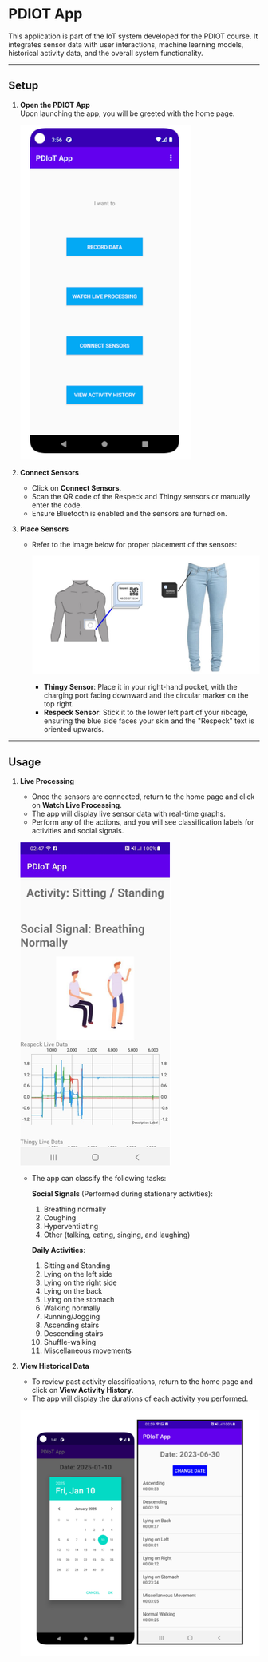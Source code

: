 # PDIOT App

This application is part of the IoT system developed for the PDIOT course. It integrates sensor data with user interactions, machine learning models, historical activity data, and the overall system functionality.

---

## Setup

1. **Open the PDIOT App**  
   Upon launching the app, you will be greeted with the home page.

   ![Home Page](images/home.png)

2. **Connect Sensors**  
   - Click on **Connect Sensors**.  
   - Scan the QR code of the Respeck and Thingy sensors or manually enter the code.  
   - Ensure Bluetooth is enabled and the sensors are turned on.  

3. **Place Sensors**  
   - Refer to the image below for proper placement of the sensors:

     ![Sensors Placement](images/sensors_placement.png)

     - **Thingy Sensor**: Place it in your right-hand pocket, with the charging port facing downward and the circular marker on the top right.  
     - **Respeck Sensor**: Stick it to the lower left part of your ribcage, ensuring the blue side faces your skin and the "Respeck" text is oriented upwards.  

---

## Usage

1. **Live Processing**  
   - Once the sensors are connected, return to the home page and click on **Watch Live Processing**.  
   - The app will display live sensor data with real-time graphs.  
   - Perform any of the actions, and you will see classification labels for activities and social signals.

   ![Live Classification Labels](images/ss.png)

   - The app can classify the following tasks:

     **Social Signals** (Performed during stationary activities):  
     1. Breathing normally  
     2. Coughing  
     3. Hyperventilating  
     4. Other (talking, eating, singing, and laughing)  

     **Daily Activities**:
     1. Sitting and Standing  
     2. Lying on the left side  
     3. Lying on the right side  
     4. Lying on the back  
     5. Lying on the stomach  
     6. Walking normally  
     7. Running/Jogging  
     8. Ascending stairs  
     9. Descending stairs  
     10. Shuffle-walking  
     11. Miscellaneous movements

2. **View Historical Data**  
   - To review past activity classifications, return to the home page and click on **View Activity History**.  
   - The app will display the durations of each activity you performed.

   ![Live Classification Labels](images/historic.png)
